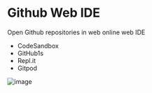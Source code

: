 # Github Web IDE

Open Github repositories in web online web IDE

* CodeSandbox
* GitHub1s
* Repl.it
* Gitpod

![image](https://user-images.githubusercontent.com/4354421/107629534-eb99f200-6c6a-11eb-9bd5-cbb33b3e66fb.png)

